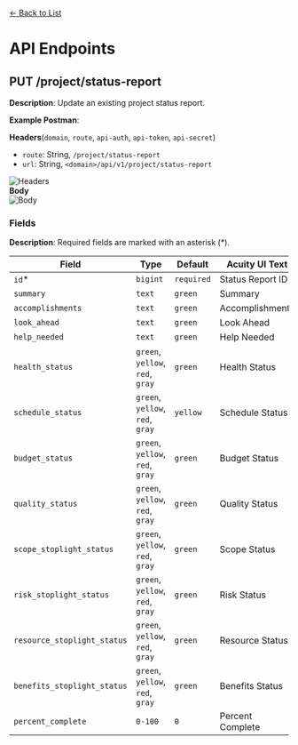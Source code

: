 [<- Back to List](https://github.com/AcuityPPM/APIs/blob/main/endpoints/list.md)

# API Endpoints

## PUT /project/status-report

**Description**: Update an existing project status report.

**Example Postman**:

**Headers**(`domain`, `route`, `api-auth`, `api-token`, `api-secret`)

- `route`: String, `/project/status-report`
- `url`: String, `<domain>/api/v1/project/status-report`

![Headers](https://github.com/AcuityPPM/APIs/blob/main/img/put_headers.webp)
<br>
**Body**
<br>
![Body](https://github.com/AcuityPPM/APIs/blob/main/img/put_body.webp)

### Fields

**Description**: Required fields are marked with an asterisk (\*).

| Field                       | Type                             | Default    | Acuity UI Text   |
| --------------------------- | -------------------------------- | ---------- | ---------------- |
| `id`\*                      | `bigint`                         | `required` | Status Report ID |
| `summary`                   | `text`                           | `green`    | Summary          |
| `accomplishments`           | `text`                           | `green`    | Accomplishments  |
| `look_ahead`                | `text`                           | `green`    | Look Ahead       |
| `help_needed`               | `text`                           | `green`    | Help Needed      |
| `health_status`             | `green`, `yellow`, `red`, `gray` | `green`    | Health Status    |
| `schedule_status`           | `green`, `yellow`, `red`, `gray` | `yellow`   | Schedule Status  |
| `budget_status`             | `green`, `yellow`, `red`, `gray` | `green`    | Budget Status    |
| `quality_status`            | `green`, `yellow`, `red`, `gray` | `green`    | Quality Status   |
| `scope_stoplight_status`    | `green`, `yellow`, `red`, `gray` | `green`    | Scope Status     |
| `risk_stoplight_status`     | `green`, `yellow`, `red`, `gray` | `green`    | Risk Status      |
| `resource_stoplight_status` | `green`, `yellow`, `red`, `gray` | `green`    | Resource Status  |
| `benefits_stoplight_status` | `green`, `yellow`, `red`, `gray` | `green`    | Benefits Status  |
| `percent_complete`          | `0-100`                          | `0`        | Percent Complete |

